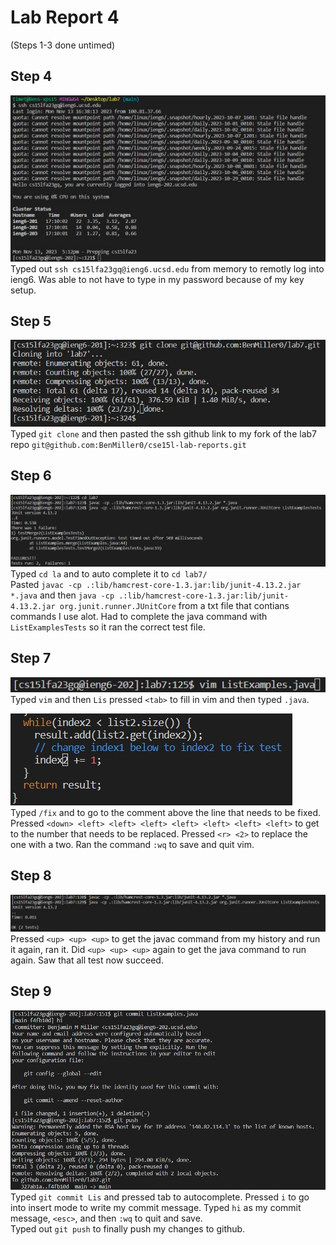 # Lab Report 4
(Steps 1-3 done untimed)

## Step 4
![code](step4.jpg)
<br>
Typed out ```ssh cs15lfa23gq@ieng6.ucsd.edu``` from memory to remotly log into ieng6. Was able to not have to type in my password because of my key setup.

## Step 5
![code](step5.jpg)
<br>
Typed ```git clone``` and then pasted the ssh github link to my fork of the lab7 repo ```git@github.com:BenMiller0/cse15l-lab-reports.git```

## Step 6
![code](step6.jpg)
<br>
Typed ```cd la``` and <tab> to auto complete it to ```cd lab7/```
<br>
Pasted ```javac -cp .:lib/hamcrest-core-1.3.jar:lib/junit-4.13.2.jar *.java``` and then ```java -cp .:lib/hamcrest-core-1.3.jar:lib/junit-4.13.2.jar org.junit.runner.JUnitCore``` from a txt file that contians commands I use alot. Had to complete the java command with ```ListExamplesTests``` so it ran the correct test file.
<br>

## Step 7
![image](step7.1.jpg) 
<br>
Typed ```vim``` and then ```Lis``` pressed `<tab>` to fill in vim and then typed ```.java```.
<br>

![image](step7.2.jpg)
<br>
Typed ```/fix``` and <enter> to go to the comment above the line that needs to be fixed. Pressed `<down> <left> <left> <left> <left> <left> <left> <left>` to get to the number that needs to be replaced. Pressed `<r> <2>` to replace the one with a two. Ran the command ```:wq``` to save and quit vim.

## Step 8
![image](step8.jpg) 
Pressed `<up> <up> <up>` to get the javac command from my history and run it again, ran it. Did `<up> <up> <up>` again to get the java command to run again. Saw that all test now succeed. 

## Step 9
![image](step9.jpg)
<br>
Typed ```git commit Lis``` and pressed tab to autocomplete. Pressed ```i``` to go into insert mode to write my commit message. Typed ```hi``` as my commit message, `<esc>`, and then ```:wq``` to quit and save.
<br>
Typed out ```git push``` to finally push my changes to github.
